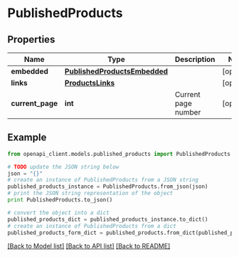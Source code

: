 # PublishedProducts


## Properties
Name | Type | Description | Notes
------------ | ------------- | ------------- | -------------
**embedded** | [**PublishedProductsEmbedded**](PublishedProductsEmbedded.md) |  | [optional] 
**links** | [**ProductsLinks**](ProductsLinks.md) |  | [optional] 
**current_page** | **int** | Current page number | [optional] 

## Example

```python
from openapi_client.models.published_products import PublishedProducts

# TODO update the JSON string below
json = "{}"
# create an instance of PublishedProducts from a JSON string
published_products_instance = PublishedProducts.from_json(json)
# print the JSON string representation of the object
print PublishedProducts.to_json()

# convert the object into a dict
published_products_dict = published_products_instance.to_dict()
# create an instance of PublishedProducts from a dict
published_products_form_dict = published_products.from_dict(published_products_dict)
```
[[Back to Model list]](../README.md#documentation-for-models) [[Back to API list]](../README.md#documentation-for-api-endpoints) [[Back to README]](../README.md)



